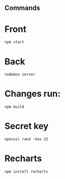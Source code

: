 ## Commands

# Front
`npm start`

# Back
`nodemon server`

# Changes run:
`npm build`

# Secret key 
`openssl rand -hex 32`

# Recharts
`npm install recharts`

